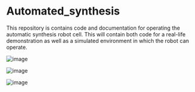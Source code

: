 # Automated_synthesis
This repository is contains code and documentation for operating the automatic synthesis robot cell. This will contain both code for a real-life demonstration as well as a simulated environment in which the robot can operate. 

![image](https://user-images.githubusercontent.com/11269762/146416383-d93de111-cdac-4694-a24d-26503c61c69f.png)

![image](https://user-images.githubusercontent.com/11269762/146416038-44828104-0290-422c-b48c-804bb8728a21.png)

![image](https://user-images.githubusercontent.com/11269762/146416085-e33f57ec-5cbd-4a2d-b873-cc21748fbfc8.png)


